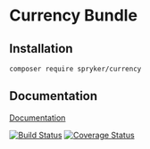 # Currency Bundle

## Installation

```
composer require spryker/currency
```

## Documentation

[Documentation](https://spryker.github.io)

[![Build Status](https://travis-ci.org/spryker/Currency.svg?branch=master)](https://travis-ci.org/spryker/Currency)
[![Coverage Status](https://coveralls.io/repos/github/spryker/Currency/badge.svg?branch=master)](https://coveralls.io/github/spryker/Currency?branch=master)
